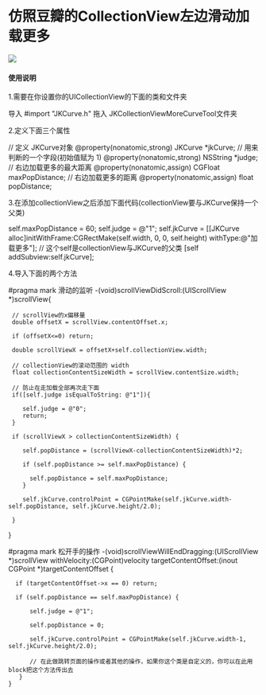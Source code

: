 # 仿照豆瓣的CollectionView左边滑动加载更多
![](https://github.com/MyNameZhangXinMiao/Material/blob/main/89ee72197dd1d0f5f855c4e13a103853.gif)

#### 使用说明

1.需要在你设置你的UICollectionView的下面的类和文件夹
  
  导入 #import "JKCurve.h"
  拖入 JKCollectionViewMoreCurveTool文件夹
  
2.定义下面三个属性

  // 定义 JKCurve对象
  @property(nonatomic,strong) JKCurve *jkCurve;
  // 用来判断的一个字段(初始值赋为 1)
  @property(nonatomic,strong) NSString *judge;
  // 右边加载更多的最大距离
  @property(nonatomic,assign) CGFloat maxPopDistance;
  // 右边加载更多的距离
  @property(nonatomic,assign) float popDistance;
  
3.在添加collectionView之后添加下面代码(collectionView要与JKCurve保持一个父类)

  self.maxPopDistance = 60;
  self.judge = @"1";
  self.jkCurve = [[JKCurve alloc]initWithFrame:CGRectMake(self.width, 0, 0, self.height) withType:@"加载更多"];
  // 这个self是collectionView与JKCurve的父类
  [self addSubview:self.jkCurve];

4.导入下面的两个方法

  #pragma mark 滑动的监听
  -(void)scrollViewDidScroll:(UIScrollView *)scrollView{

     // scrollView的x偏移量
     double offsetX = scrollView.contentOffset.x;

     if (offsetX<=0) return;

     double scrollViewX = offsetX+self.collectionView.width;

     // collectionView的滚动范围的 width
     float collectionContentSizeWidth = scrollView.contentSize.width;

     // 防止在走加载全部再次走下面
     if([self.judge isEqualToString: @"1"]){

        self.judge = @"0";
        return;
     }

     if (scrollViewX > collectionContentSizeWidth) {

        self.popDistance = (scrollViewX-collectionContentSizeWidth)*2;

        if (self.popDistance >= self.maxPopDistance) {

          self.popDistance = self.maxPopDistance;
        }

        self.jkCurve.controlPoint = CGPointMake(self.jkCurve.width-self.popDistance, self.jkCurve.height/2.0);

     }
   }

   #pragma mark 松开手的操作
   -(void)scrollViewWillEndDragging:(UIScrollView *)scrollView withVelocity:(CGPoint)velocity targetContentOffset:(inout CGPoint *)targetContentOffset
   {

      if (targetContentOffset->x == 0) return;

      if (self.popDistance == self.maxPopDistance) {

          self.judge = @"1";

          self.popDistance = 0;

          self.jkCurve.controlPoint = CGPointMake(self.jkCurve.width-1, self.jkCurve.height/2.0);

          // 在此做跳转页面的操作或者其他的操作，如果你这个类是自定义的，你可以在此用block把这个方法传出去
       }
    }

